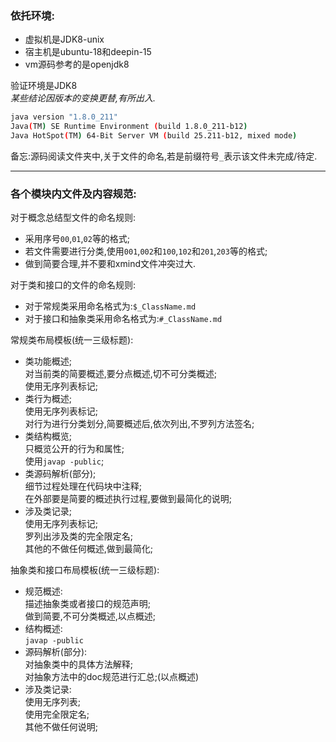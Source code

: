 ### 依托环境:  
- 虚拟机是JDK8-unix  
- 宿主机是ubuntu-18和deepin-15  
- vm源码参考的是openjdk8

验证环境是JDK8  
_某些结论因版本的变换更替,有所出入._  
```sh
java version "1.8.0_211"
Java(TM) SE Runtime Environment (build 1.8.0_211-b12)
Java HotSpot(TM) 64-Bit Server VM (build 25.211-b12, mixed mode)
```  

备忘:源码阅读文件夹中,关于文件的命名,若是前缀符号`_`表示该文件未完成/待定.  

---
### 各个模块内文件及内容规范:  

对于概念总结型文件的命名规则:  
- 采用序号`00`,`01`,`02`等的格式;  
- 若文件需要进行分类,使用`001`,`002`和`100`,`102`和`201`,`203`等的格式;  
- 做到简要合理,并不要和xmind文件冲突过大.  

对于类和接口的文件的命名规则:  
- 对于常规类采用命名格式为:`$_ClassName.md`  
- 对于接口和抽象类采用命名格式为:`#_ClassName.md`  

常规类布局模板(统一三级标题):  
- 类功能概述;  
  对当前类的简要概述,要分点概述,切不可分类概述;  
  使用无序列表标记;  
- 类行为概述;  
  使用无序列表标记;  
  对行为进行分类划分,简要概述后,依次列出,不罗列方法签名;  
- 类结构概览;  
  只概览公开的行为和属性;  
  使用`javap -public`;  
- 类源码解析(部分);  
  细节过程处理在代码块中注释;  
  在外部要是简要的概述执行过程,要做到最简化的说明;  
- 涉及类记录;  
  使用无序列表标记;  
  罗列出涉及类的完全限定名;  
  其他的不做任何概述,做到最简化;  

抽象类和接口布局模板(统一三级标题):  
- 规范概述:  
  描述抽象类或者接口的规范声明;  
  做到简要,不可分类概述,以点概述;  
- 结构概述:  
  `javap -public`  
- 源码解析(部分):  
  对抽象类中的具体方法解释;  
  对抽象方法中的doc规范进行汇总;(以点概述)  
- 涉及类记录:  
  使用无序列表;  
  使用完全限定名;  
  其他不做任何说明;  
